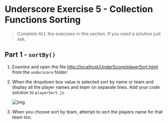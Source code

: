 # Underscore Exercise 5 - Collection Functions Sorting
		
> Complete ALL the exercises in this section. If you need a solution just ask.

<!-- ## Fetch latest Repository Branch

```
$ cd /DRIVE/xampp/htdocs/UnderScore
$ git pull --no-edit https://github.com/noucampdotorgCSAD2018/UnderScore.git latest
$ ls
$ git status

``` -->

## Part 1 - ``sortBy()``

1.	Examine and open the file [http://localhost/UnderScore/playerSort.html](http://localhost/UnderScore/playerSort.html) from the ``underscore`` folder:

1.	When the dropdown box value is selected sort by name or team and display all the player names and team on separate lines.  Add your code solution to ``playerSort.js``.

	![img](../images/sortByPlayers.png)

1.	When you choose sort by team, attempt to sort the players name for that team too.

<!-- 1.	Push your code to **your private** repository on GitHub.  Type these commands into your *Git Bash* client:

	```
	$ git status
	$ git add .
	$ git commit -m "Exercise 5 - DONE|PARTIAL|HELP"
	$ git push origin master
	$ git status

	``` -->